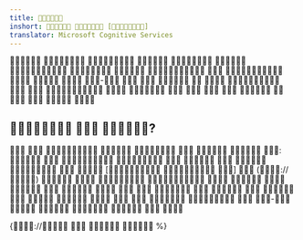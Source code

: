 ```yaml
---
title: 
inshort:   []
translator: Microsoft Cognitive Services
---
```


               -                     

##   ?
        :            [  ]  (://)                            -      

{://    %}

